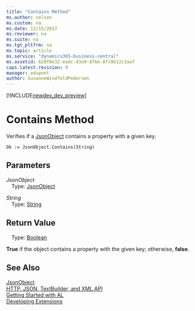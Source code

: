 ```yaml
---
title: "Contains Method"
ms.author: solsen
ms.custom: na
ms.date: 12/15/2017
ms.reviewer: na
ms.suite: na
ms.tgt_pltfrm: na
ms.topic: article
ms.service: "dynamics365-business-central"
ms.assetid: 620f0e32-eadc-43e9-8f6e-8fc0b12c3aaf
caps.latest.revision: 9
manager: edupont
author: SusanneWindfeldPedersen
---
```


[!INCLUDE[newdev_dev_preview](../includes/newdev_dev_preview.md)]

# Contains Method
Verifies if a [JsonObject](jsonobject-class.md) contains a property with a given key.

```
Ok := JsonObject.Contains(String)
```

## Parameters
*JsonObject*  
&emsp;Type: [JsonObject](jsonobject-class.md)

*String*  
&emsp;Type: [String](../datatypes/devenv-text-data-type.md)

## Return Value
&emsp;Type: [Boolean](../datatypes/devenv-boolean-data-type.md)

**True** if the object contains a property with the given key; otherwise, **false**.

## See Also
[JsonObject](jsonobject-class.md)  
[HTTP, JSON, TextBuilder, and XML API](../devenv-restapi-overview.md)  
[Getting Started with AL](../devenv-get-started.md)  
[Developing Extensions](../devenv-dev-overview.md)
